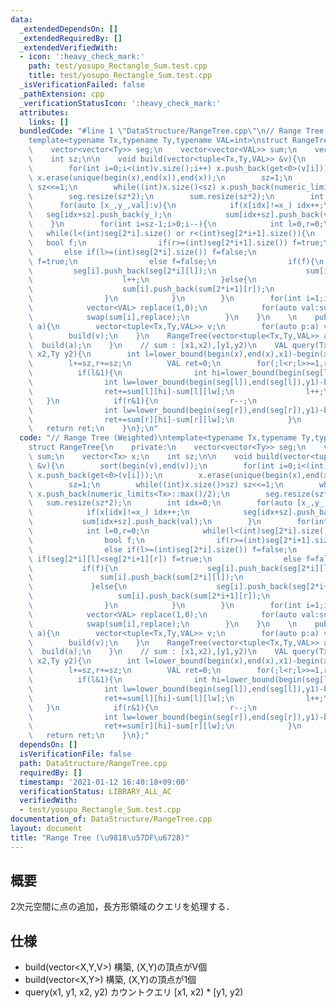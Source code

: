 ```yaml
---
data:
  _extendedDependsOn: []
  _extendedRequiredBy: []
  _extendedVerifiedWith:
  - icon: ':heavy_check_mark:'
    path: test/yosupo_Rectangle_Sum.test.cpp
    title: test/yosupo_Rectangle_Sum.test.cpp
  _isVerificationFailed: false
  _pathExtension: cpp
  _verificationStatusIcon: ':heavy_check_mark:'
  attributes:
    links: []
  bundledCode: "#line 1 \"DataStructure/RangeTree.cpp\"\n// Range Tree (Weighted)\n\
    template<typename Tx,typename Ty,typename VAL=int>\nstruct RangeTree{\n    private:\n\
    \    vector<vector<Ty>> seg;\n    vector<vector<VAL>> sum;\n    vector<Tx> x;\n\
    \    int sz;\n\n    void build(vector<tuple<Tx,Ty,VAL>> &v){\n        sort(begin(v),end(v));\n\
    \        for(int i=0;i<(int)v.size();i++) x.push_back(get<0>(v[i]));\n       \
    \ x.erase(unique(begin(x),end(x)),end(x));\n        sz=1;\n        while((int)x.size()>sz)\
    \ sz<<=1;\n        while((int)x.size()<sz) x.push_back(numeric_limits<Tx>::max()/2);\n\
    \        seg.resize(sz*2);\n        sum.resize(sz*2);\n        int idx=0;\n  \
    \      for(auto [x_,y_,val]:v){\n            if(x[idx]!=x_) idx++;\n         \
    \   seg[idx+sz].push_back(y_);\n            sum[idx+sz].push_back(val);\n    \
    \    }\n        for(int i=sz-1;i>0;i--){\n            int l=0,r=0;\n         \
    \   while(l<(int)seg[2*i].size() or r<(int)seg[2*i+1].size()){\n             \
    \   bool f;\n                if(r>=(int)seg[2*i+1].size()) f=true;\n         \
    \       else if(l>=(int)seg[2*i].size()) f=false;\n                else if(seg[2*i][l]<seg[2*i+1][r])\
    \ f=true;\n                else f=false;\n                if(f){\n           \
    \         seg[i].push_back(seg[2*i][l]);\n                    sum[i].push_back(sum[2*i][l]);\n\
    \                    l++;\n                }else{\n                    seg[i].push_back(seg[2*i+1][r]);\n\
    \                    sum[i].push_back(sum[2*i+1][r]);\n                    r++;\n\
    \                }\n            }\n        }\n        for(int i=1;i<2*sz;i++){\n\
    \            vector<VAL> replace(1,0);\n            for(auto val:sum[i]) replace.push_back(replace.back()+val);\n\
    \            swap(sum[i],replace);\n        }\n    }\n    \n    public:\n    RangeTree(vector<pair<Tx,Ty>>\
    \ a){\n        vector<tuple<Tx,Ty,VAL>> v;\n        for(auto p:a) v.emplace_back(p.first,p.second,1);\n\
    \        build(v);\n    }\n    RangeTree(vector<tuple<Tx,Ty,VAL>> a){\n      \
    \  build(a);\n    }\n    // sum : [x1,x2),[y1,y2)\n    VAL query(Tx x1,Ty y1,Tx\
    \ x2,Ty y2){\n        int l=lower_bound(begin(x),end(x),x1)-begin(x),r=lower_bound(begin(x),end(x),x2)-begin(x);\n\
    \        l+=sz,r+=sz;\n        VAL ret=0;\n        for(;l<r;l>>=1,r>>=1){\n  \
    \          if(l&1){\n                int hi=lower_bound(begin(seg[l]),end(seg[l]),y2)-begin(seg[l]);\n\
    \                int lw=lower_bound(begin(seg[l]),end(seg[l]),y1)-begin(seg[l]);\n\
    \                ret+=sum[l][hi]-sum[l][lw];\n                l++;\n         \
    \   }\n            if(r&1){\n                r--;\n                int hi=lower_bound(begin(seg[r]),end(seg[r]),y2)-begin(seg[r]);\n\
    \                int lw=lower_bound(begin(seg[r]),end(seg[r]),y1)-begin(seg[r]);\n\
    \                ret+=sum[r][hi]-sum[r][lw];\n            }\n        }\n     \
    \   return ret;\n    }\n};\n"
  code: "// Range Tree (Weighted)\ntemplate<typename Tx,typename Ty,typename VAL=int>\n\
    struct RangeTree{\n    private:\n    vector<vector<Ty>> seg;\n    vector<vector<VAL>>\
    \ sum;\n    vector<Tx> x;\n    int sz;\n\n    void build(vector<tuple<Tx,Ty,VAL>>\
    \ &v){\n        sort(begin(v),end(v));\n        for(int i=0;i<(int)v.size();i++)\
    \ x.push_back(get<0>(v[i]));\n        x.erase(unique(begin(x),end(x)),end(x));\n\
    \        sz=1;\n        while((int)x.size()>sz) sz<<=1;\n        while((int)x.size()<sz)\
    \ x.push_back(numeric_limits<Tx>::max()/2);\n        seg.resize(sz*2);\n     \
    \   sum.resize(sz*2);\n        int idx=0;\n        for(auto [x_,y_,val]:v){\n\
    \            if(x[idx]!=x_) idx++;\n            seg[idx+sz].push_back(y_);\n \
    \           sum[idx+sz].push_back(val);\n        }\n        for(int i=sz-1;i>0;i--){\n\
    \            int l=0,r=0;\n            while(l<(int)seg[2*i].size() or r<(int)seg[2*i+1].size()){\n\
    \                bool f;\n                if(r>=(int)seg[2*i+1].size()) f=true;\n\
    \                else if(l>=(int)seg[2*i].size()) f=false;\n                else\
    \ if(seg[2*i][l]<seg[2*i+1][r]) f=true;\n                else f=false;\n     \
    \           if(f){\n                    seg[i].push_back(seg[2*i][l]);\n     \
    \               sum[i].push_back(sum[2*i][l]);\n                    l++;\n   \
    \             }else{\n                    seg[i].push_back(seg[2*i+1][r]);\n \
    \                   sum[i].push_back(sum[2*i+1][r]);\n                    r++;\n\
    \                }\n            }\n        }\n        for(int i=1;i<2*sz;i++){\n\
    \            vector<VAL> replace(1,0);\n            for(auto val:sum[i]) replace.push_back(replace.back()+val);\n\
    \            swap(sum[i],replace);\n        }\n    }\n    \n    public:\n    RangeTree(vector<pair<Tx,Ty>>\
    \ a){\n        vector<tuple<Tx,Ty,VAL>> v;\n        for(auto p:a) v.emplace_back(p.first,p.second,1);\n\
    \        build(v);\n    }\n    RangeTree(vector<tuple<Tx,Ty,VAL>> a){\n      \
    \  build(a);\n    }\n    // sum : [x1,x2),[y1,y2)\n    VAL query(Tx x1,Ty y1,Tx\
    \ x2,Ty y2){\n        int l=lower_bound(begin(x),end(x),x1)-begin(x),r=lower_bound(begin(x),end(x),x2)-begin(x);\n\
    \        l+=sz,r+=sz;\n        VAL ret=0;\n        for(;l<r;l>>=1,r>>=1){\n  \
    \          if(l&1){\n                int hi=lower_bound(begin(seg[l]),end(seg[l]),y2)-begin(seg[l]);\n\
    \                int lw=lower_bound(begin(seg[l]),end(seg[l]),y1)-begin(seg[l]);\n\
    \                ret+=sum[l][hi]-sum[l][lw];\n                l++;\n         \
    \   }\n            if(r&1){\n                r--;\n                int hi=lower_bound(begin(seg[r]),end(seg[r]),y2)-begin(seg[r]);\n\
    \                int lw=lower_bound(begin(seg[r]),end(seg[r]),y1)-begin(seg[r]);\n\
    \                ret+=sum[r][hi]-sum[r][lw];\n            }\n        }\n     \
    \   return ret;\n    }\n};"
  dependsOn: []
  isVerificationFile: false
  path: DataStructure/RangeTree.cpp
  requiredBy: []
  timestamp: '2021-01-12 16:40:18+09:00'
  verificationStatus: LIBRARY_ALL_AC
  verifiedWith:
  - test/yosupo_Rectangle_Sum.test.cpp
documentation_of: DataStructure/RangeTree.cpp
layout: document
title: "Range Tree (\u9818\u57DF\u6728)"
---
```


## 概要  
2次元空間に点の追加，長方形領域のクエリを処理する．  

## 仕様  
- build(vector<X,Y,V>)  構築, (X,Y)の頂点がV個  
- build(vector<X,Y>)    構築, (X,Y)の頂点が1個  
- query(x1, y1, x2, y2) カウントクエリ [x1, x2) * [y1, y2)  

